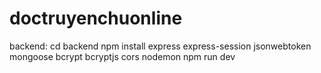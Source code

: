# doctruyenchuonline
 
backend: cd backend
npm install express express-session jsonwebtoken mongoose bcrypt bcryptjs  cors  nodemon
npm run dev
